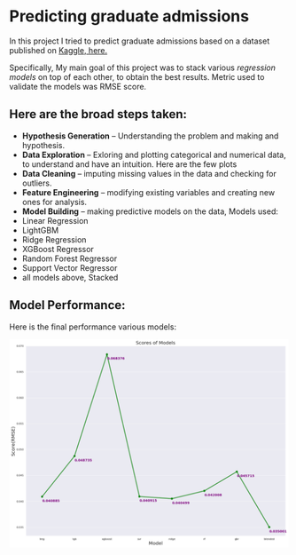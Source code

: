 # Predicting graduate admissions
In this project I tried to predict graduate admissions based on a dataset published on [Kaggle, here.](https://www.kaggle.com/mohansacharya/graduate-admissions?select=Admission_Predict_Ver1.1.csv)

Specifically, My main goal of this project was to stack various _regression models_ on top of each other, to obtain the best results. Metric used to validate the models was RMSE score.
## Here are the broad steps taken:
- **Hypothesis Generation** – Understanding the problem and making and hypothesis.
- **Data Exploration** – Exloring and plotting categorical and numerical data, to understand and have an intuition. Here are the few plots 
- **Data Cleaning** – imputing missing values in the data and checking for outliers.
- **Feature Engineering** – modifying existing variables and creating new ones for analysis.
- **Model Building** – making predictive models on the data, Models used:
 - Linear Regression
 - LightGBM
 - Ridge Regression 
 - XGBoost Regressor
 - Random Forest Regressor
 - Support Vector Regressor
 - all models above, Stacked

## Model Performance:
Here is the final performance various models:

![Model Performance](plots/model_performance.png)
 
